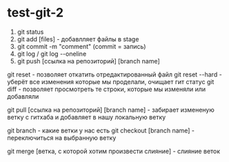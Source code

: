 # test-git-2
1. git status
2. git add [files] - добавлляет файлы в stage
3. git commit -m "comment" (commit = запись)
4. git log / git log --oneline
5. git push [ссылка на репозиторий] [branch name]


git reset - позволяет откатить отредактированный файл
git reset --hard - уберёт все изменения которые мы проделали, очищает гит статус
git diff - позволяет просмотреть те строки, которые мы изменяли или добавляли

git pull [ссылка на репозиторий] [branch name] - забирает измененую ветку с гитхаба и добавляет в нашу локальную ветку

git branch - какие ветки у нас есть
git checkout [branch name] - переключиться на выбранную ветку

git merge [ветка, с которой хотим произвести слияние] - слияние веток